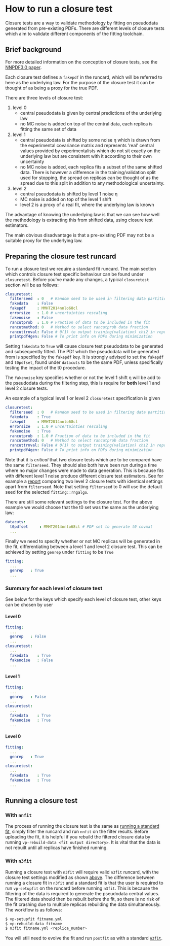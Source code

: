 # How to run a closure test

Closure tests are a way to validate methodology by fitting on pseudodata
generated from pre-existing PDFs. There are different levels of closure tests
which aim to validate different components of the fitting toolchain.

## Brief background

For more detailed information on the conception of closure tests, see the
[NNPDF3.0 paper](https://arxiv.org/abs/1410.8849).

Each closure test defines a `fakepdf` in the runcard, which will be referred to
here as the underlying law. For the purpose of the closure test it can be thought
of as being a proxy for the true PDF.

There are three levels of closure test:

1. level 0
    - central pseudodata is given by central predictions of the underlying law
    - no MC noise is added on top of the central data, each replica is fitting
    the same set of data
2. level 1
    - central pseudodata is shifted by some noise η which is drawn
    from the experimental covariance matrix and represents
    'real' central values provided by experimentalists which do not sit exactly
    on the underlying law but are consistent with it according to their own
    uncertainty
    - no MC noise is added, each replica fits a subset of the same shifted data.
    There is however a difference in the training/validation split used for
    stopping, the spread on replicas can be thought of as the spread due to this
    split in addition to any methodological uncertainty.
3. level 2
    - central pseudodata is shifted by level 1 noise η
    - MC noise is added on top of the level 1 shift
    - level 2 is a proxy of a real fit, where the underlying law is known

The advantage of knowing the underlying law is that we can see how well the
methodology is extracting this from shifted data, using closure test estimators.

The main obvious disadvantage is that a pre-existing PDF may not be a suitable
proxy for the underlying law.

## Preparing the closure test runcard

To run a closure test we require a standard fit runcard. The main section
which controls closure test specific behaviour can be found under `closuretest`.
Before you've made any changes, a typical `closuretest` section will be as follows:

```yaml
closuretest:
  filterseed  : 0   # Random seed to be used in filtering data partitions
  fakedata    : False
  fakepdf     : MMHT2014nnlo68cl
  errorsize   : 1.0 # uncertainties rescaling
  fakenoise   : False
  rancutprob  : 1.0 # Fraction of data to be included in the fit
  rancutmethod: 0   # Method to select rancutprob data fraction
  rancuttrnval: False # 0(1) to output training(valiation) chi2 in report
  printpdf4gen: False # To print info on PDFs during minimization
```

Setting `fakedata` to `True` will cause closure test pseudodata to be generated
and subsequently fitted. The PDf which the pseudodata will be generated from
is specified by the `fakepdf` key. It is strongly advised to set the `fakepdf`
and `t0pdfset`, found under `datacuts` to be the same PDF, unless specifically
testing the impact of the t0 procedure.

The `fakenoise` key specifies whether or not the level 1 shift η will be
add to the pseudodata during the filtering step, this is require for
**both** level 1 and level 2 closure tests.

An example of a typical level 1 or level 2 `closuretest` specification is given

```yaml
closuretest:
  filterseed  : 0   # Random seed to be used in filtering data partitions
  fakedata    : True
  fakepdf     : MMHT2014nnlo68cl
  errorsize   : 1.0 # uncertainties rescaling
  fakenoise   : True
  rancutprob  : 1.0 # Fraction of data to be included in the fit
  rancutmethod: 0   # Method to select rancutprob data fraction
  rancuttrnval: False # 0(1) to output training(valiation) chi2 in report
  printpdf4gen: False # To print info on PDFs during minimization
```
Note that it is *critical* that two closure tests which are to be compared have
the same `filterseed`. They should also both have been run during a time where
no major changes were made to data generation. This is because fits with
different level 1 noise produce different closure test estimators. See for
example a [report](https://vp.nnpdf.science/mbcTUd6-TQmQFvaGd37bkg==/)
comparing two level 2 closure tests with identical settings apart from
`filterseed`. Note that setting `filterseed` to 0 will use the default seed for
the selected `fitting::rngalgo`.

There are still some relevant settings to the closure test. For the above example
we would choose that the t0 set was the same as the underlying law:

```yaml
datacuts:
  t0pdfset     : MMHT2014nnlo68cl # PDF set to generate t0 covmat
  ...
```

Finally we need to specify whether or not MC replicas will be generated in the
fit, differentiating between a level 1 and level 2 closure test. This can be achieved
by setting `genrep` under `fitting` to be `True`

```yaml
fitting:
  ...
  genrep   : True
  ...
```

### Summary for each level of closure test

See below for the keys which specify each level of closure test, other keys
can be chosen by user

#### Level 0

```yaml
fitting:
  ...
  genrep   : False
  ...
closuretest:
  ...
  fakedata    : True
  fakenoise   : False
  ...
```

#### Level 1

```yaml
fitting:
  ...
  genrep   : False
  ...
closuretest:
  ...
  fakedata    : True
  fakenoise   : True
  ...
```

#### Level 0

```yaml
fitting:
  ...
  genrep   : True
  ...
closuretest:
  ...
  fakedata    : True
  fakenoise   : True
  ...
```

## Running a closure test

### With `nnfit`

The process of running the closure test is the same as [running a
standard fit](./runafit.md), simply filter the runcard and run `nnfit` on the
filter results. Before uploading the fit, it is helpful if you rebuild the
filtered closure data by running `vp-rebuild-data <fit output directory>`. It is
vital that the data is not rebuilt until all replicas have finished running.

### With `n3fit`

Running a closure test with `n3fit` will require valid `n3fit` runcard, with
the closure test settings modified as shown
[above](#preparing-the-closure-test-runcard). The difference
between running a closure fit in `n3fit` and a standard fit is that the user is
required to run `vp-setupfit` on the runcard before running `n3fit`. This is
because the filtering of the data is required to generate the pseudodata central
values. The filtered data should then be rebuilt before the fit, so there is no
risk of the fit crashing due to multiple replicas rebuilding the data
simultaneously. The workflow is as follows:

```bash
$ vp-setupfit fitname.yml
$ vp-rebuild-data fitname
$ n3fit fitname.yml <replica_number>
```

You will still need to evolve the fit and run `postfit` as with a standard
[`n3fit`](../n3fit/usage.md).

